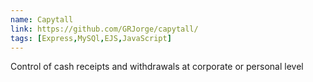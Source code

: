 ```yaml
---
name: Capytall
link: https://github.com/GRJorge/capytall/
tags: [Express,MySQl,EJS,JavaScript]
---
```

Control of cash receipts and withdrawals at corporate or personal level